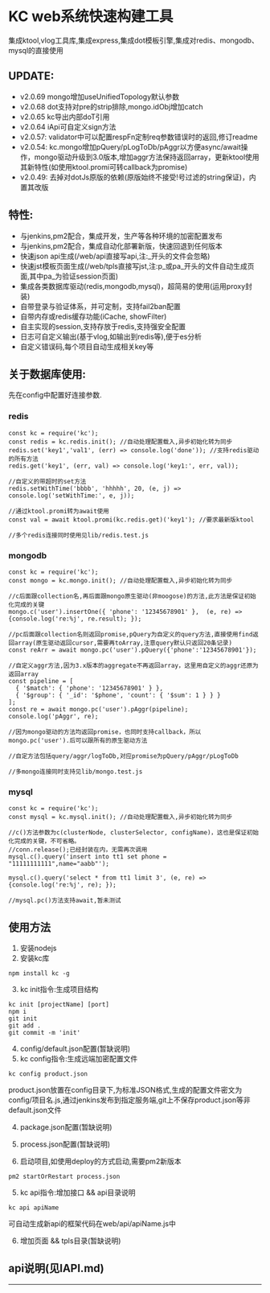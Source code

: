 # KC web系统快速构建工具
集成ktool,vlog工具库,集成express,集成dot模板引擎,集成对redis、mongodb、mysql的直接使用

## UPDATE:
* v2.0.69 mongo增加useUnifiedTopology默认参数
* v2.0.68 dot支持对pre的strip排除,mongo.idObj增加catch
* v2.0.65 kc导出内部doT引用
* v2.0.64 iApi可自定义sign方法
* v2.0.57: validator中可以配置respFn定制req参数错误时的返回,修订readme
* v2.0.54: kc.mongo增加pQuery/pLogToDb/pAggr以方便async/await操作，mongo驱动升级到3.0版本,增加aggr方法保持返回array，更新ktool使用其新特性(如使用ktool.promi可转callback为promise)
* v2.0.49: 去掉对dotJs原版的依赖(原版始终不接受!号过滤的string保证)，内置其改版
## 特性:
* 与jenkins,pm2配合，集成开发，生产等各种环境的加密配置发布
* 与jenkins,pm2配合，集成自动化部署新版，快速回退到任何版本
* 快速json api生成(/web/api直接写api,注:_开头的文件会忽略)
* 快速jst模板页面生成(/web/tpls直接写jst,注:p_或pa_开头的文件自动生成页面,其中pa_为验证session页面)
* 集成各类数据库驱动(redis,mongodb,mysql)，超简易的使用(运用proxy封装)
* 自带登录与验证体系，并可定制，支持fail2ban配置
* 自带内存或redis缓存功能(iCache, showFilter)
* 自主实现的session,支持存放于redis,支持强安全配置
* 日志可自定义输出(基于vlog,如输出到redis等),便于es分析
* 自定义错误码,每个项目自动生成相关key等


## 关于数据库使用:
先在config中配置好连接参数.
### redis

```
const kc = require('kc');
const redis = kc.redis.init(); //自动处理配置载入,异步初始化转为同步
redis.set('key1','val1', (err) => console.log('done')); //支持redis驱动的所有方法
redis.get('key1', (err, val) => console.log('key1:', err, val));

//自定义的带超时的set方法
redis.setWithTime('bbbb', 'hhhhh', 20, (e, j) => console.log('setWithTime:', e, j));

//通过ktool.promi转为await使用
const val = await ktool.promi(kc.redis.get)('key1'); //要求最新版ktool

//多个redis连接同时使用见lib/redis.test.js
```

### mongodb

```
const kc = require('kc');
const mongo = kc.mongo.init(); //自动处理配置载入,异步初始化转为同步

//c后面跟collection名,再后面跟mongo原生驱动(非moogose)的方法,此方法是保证初始化完成的关键
mongo.c('user').insertOne({ 'phone': '12345678901' },  (e, re) => {console.log('re:%j', re.result); });

//pc后面跟collection名则返回promise,pQuery为自定义的query方法,直接使用find返回array(原生驱动返回cursor,需要再toArray,注意query默认只返回20条记录)
const reArr = await mongo.pc('user').pQuery({'phone':'12345678901'});

//自定义aggr方法,因为3.x版本的aggregate不再返回array，这里用自定义的aggr还原为返回array
const pipeline = [
  { '$match': { 'phone': '12345678901' } },
  { '$group': { '_id': '$phone', 'count': { '$sum': 1 } } }
];
const re = await mongo.pc('user').pAggr(pipeline);
console.log('pAggr', re);

//因为mongo驱动的方法均返回promise，也同时支持callback，所以mongo.pc('user').后可以跟所有的原生驱动方法

//自定方法包括query/aggr/logToDb,对应promise为pQuery/pAggr/pLogToDb

//多mongo连接同时支持见lib/mongo.test.js

```

### mysql

```
const kc = require('kc');
const mysql = kc.mysql.init(); //自动处理配置载入,异步初始化转为同步

//c()方法参数为c(clusterNode, clusterSelector, configName)，这也是保证初始化完成的关键，不可省略。
//conn.release();已经封装在内，无需再次调用
mysql.c().query('insert into tt1 set phone = "11111111111",name="aabb"');

mysql.c().query('select * from tt1 limit 3', (e, re) => {console.log('re:%j', re); });

//mysql.pc()方法支持await,暂未测试

```

## 使用方法
1. 安装nodejs
2. 安装kc库

  ```
  npm install kc -g
  ```

3. kc init指令:生成项目结构

  ```
  kc init [projectName] [port]
  npm i
  git init
  git add .
  git commit -m 'init'
  ```

4. config/default.json配置(暂缺说明)
4. kc config指令:生成远端加密配置文件

  ```
  kc config product.json
  ```
  product.json放置在config目录下,为标准JSON格式,生成的配置文件密文为config/项目名.js,通过jenkins发布到指定服务端,git上不保存product.json等非default.json文件

4. package.json配置(暂缺说明)
4. process.json配置(暂缺说明)

4. 启动项目,如使用deploy的方式启动,需要pm2新版本

  ```
  pm2 startOrRestart process.json
  ```

5. kc api指令:增加接口 && api目录说明

  ```
  kc api apiName
  ```

  可自动生成新api的框架代码在web/api/apiName.js中

6. 增加页面 && tpls目录(暂缺说明)

## api说明(见IAPI.md)

-----



